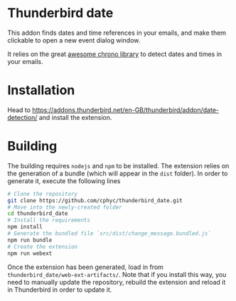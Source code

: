 # Thunderbird date

This addon finds dates and time references in your emails, and make them clickable to open a new event dialog window.

It relies on the great [awesome chrono library](https://github.com/wanasit/chrono/tree/v1.x.x) to detect dates and times in your emails.

# Installation

Head to https://addons.thunderbird.net/en-GB/thunderbird/addon/date-detection/ and install the extension.

# Building

The building requires `nodejs` and `npm` to be installed. The extension relies on the generation of a bundle (which will appear in the `dist` folder). In order to generate it, execute the following lines
```bash
# Clone the repository
git clone https://github.com/cphyc/thunderbird_date.git
# Move into the newly-created folder
cd thunderbird_date
# Install the requirements
npm install
# Generate the bundled file `src/dist/change_message.bundled.js`
npm run bundle
# Create the extension
npm run webext
```

Once the extension has been generated, load in from `thunderbird_date/web-ext-artifacts/`.
Note that if you install this way, you need to manually update the repository, rebuild the extension and reload it in Thunderbird in order to update it.
